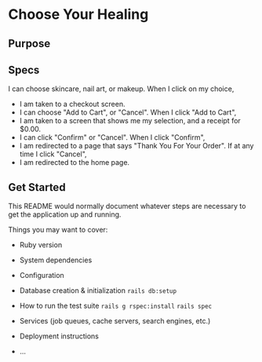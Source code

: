 # Choose Your Healing

## Purpose

## Specs

I can choose skincare, nail art, or makeup.
When I click on my choice,
- I am taken to a checkout screen.
- I can choose "Add to Cart", or "Cancel".
When I click "Add to Cart",
- I am taken to a screen that shows me my selection, and a receipt for $0.00.
- I can click "Confirm" or "Cancel".
When I click "Confirm",
- I am redirected to a page that says "Thank You For Your Order".
If at any time I click "Cancel",
- I am redirected to the home page.


## Get Started

This README would normally document whatever steps are necessary to get the
application up and running.

Things you may want to cover:

* Ruby version

* System dependencies

* Configuration

* Database creation & initialization
`rails db:setup`

* How to run the test suite
`rails g rspec:install`
`rails spec`

* Services (job queues, cache servers, search engines, etc.)

* Deployment instructions

* ...
